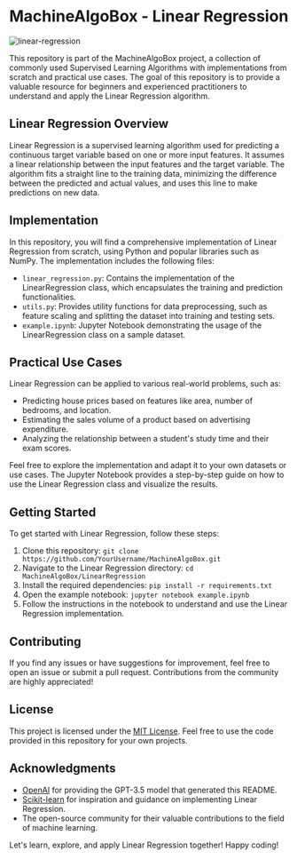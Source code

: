 # MachineAlgoBox - Linear Regression

![linear-regression](https://example.com/linear-regression.png)

This repository is part of the MachineAlgoBox project, a collection of commonly used Supervised Learning Algorithms with implementations from scratch and practical use cases. The goal of this repository is to provide a valuable resource for beginners and experienced practitioners to understand and apply the Linear Regression algorithm.

## Linear Regression Overview
Linear Regression is a supervised learning algorithm used for predicting a continuous target variable based on one or more input features. It assumes a linear relationship between the input features and the target variable. The algorithm fits a straight line to the training data, minimizing the difference between the predicted and actual values, and uses this line to make predictions on new data.

## Implementation
In this repository, you will find a comprehensive implementation of Linear Regression from scratch, using Python and popular libraries such as NumPy. The implementation includes the following files:

- `linear_regression.py`: Contains the implementation of the LinearRegression class, which encapsulates the training and prediction functionalities.
- `utils.py`: Provides utility functions for data preprocessing, such as feature scaling and splitting the dataset into training and testing sets.
- `example.ipynb`: Jupyter Notebook demonstrating the usage of the LinearRegression class on a sample dataset.

## Practical Use Cases
Linear Regression can be applied to various real-world problems, such as:

- Predicting house prices based on features like area, number of bedrooms, and location.
- Estimating the sales volume of a product based on advertising expenditure.
- Analyzing the relationship between a student's study time and their exam scores.

Feel free to explore the implementation and adapt it to your own datasets or use cases. The Jupyter Notebook provides a step-by-step guide on how to use the Linear Regression class and visualize the results.

## Getting Started
To get started with Linear Regression, follow these steps:

1. Clone this repository: `git clone https://github.com/YourUsername/MachineAlgoBox.git`
2. Navigate to the Linear Regression directory: `cd MachineAlgoBox/LinearRegression`
3. Install the required dependencies: `pip install -r requirements.txt`
4. Open the example notebook: `jupyter notebook example.ipynb`
5. Follow the instructions in the notebook to understand and use the Linear Regression implementation.

## Contributing
If you find any issues or have suggestions for improvement, feel free to open an issue or submit a pull request. Contributions from the community are highly appreciated!

## License
This project is licensed under the [MIT License](https://opensource.org/licenses/MIT). Feel free to use the code provided in this repository for your own projects.

## Acknowledgments
- [OpenAI](https://openai.com/) for providing the GPT-3.5 model that generated this README.
- [Scikit-learn](https://scikit-learn.org/) for inspiration and guidance on implementing Linear Regression.
- The open-source community for their valuable contributions to the field of machine learning.

Let's learn, explore, and apply Linear Regression together! Happy coding!